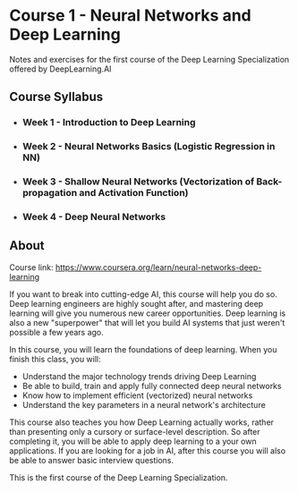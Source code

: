 # Course 1 - Neural Networks and Deep Learning

Notes and exercises for the first course of the Deep Learning Specialization offered by DeepLearning.AI

## Course Syllabus

+ ### Week 1 - Introduction to Deep Learning

+ ### Week 2 - Neural Networks Basics (Logistic Regression in NN)

+ ### Week 3 - Shallow Neural Networks (Vectorization of Back-propagation and Activation Function)

+ ### Week 4 - Deep Neural Networks

## About

Course link: https://www.coursera.org/learn/neural-networks-deep-learning

If you want to break into cutting-edge AI, this course will help you do so. Deep learning engineers are highly sought after, and mastering deep learning will give you numerous new career opportunities. Deep learning is also a new "superpower" that will let you build AI systems that just weren't possible a few years ago. 

In this course, you will learn the foundations of deep learning. When you finish this class, you will:
- Understand the major technology trends driving Deep Learning
- Be able to build, train and apply fully connected deep neural networks 
- Know how to implement efficient (vectorized) neural networks 
- Understand the key parameters in a neural network's architecture 

This course also teaches you how Deep Learning actually works, rather than presenting only a cursory or surface-level description. So after completing it, you will be able to apply deep learning to a your own applications. If you are looking for a job in AI, after this course you will also be able to answer basic interview questions. 

This is the first course of the Deep Learning Specialization.